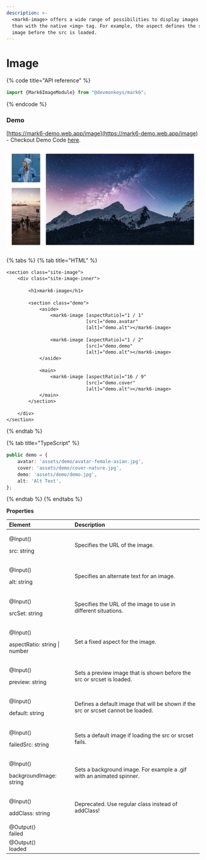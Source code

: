 ```yaml
---
description: >-
  <mark6-image> offers a wide range of possibilities to display images cleaner
  than with the native <img> tag. For example, the aspect defines the size of an
  image before the src is loaded.
---
```


# Image

{% code title="API reference" %}
```typescript
import {Mark6ImageModule} from "@devmonkeys/mark6";
```
{% endcode %}

### Demo

[https://mark6-demo.web.app/image](https://mark6-demo.web.app/image) - Checkout Demo Code [here](https://github.com/DevMonkeysDE/mark6/blob/master/src/app/sites/site-image/site-image.component.html).

![Fading animation after loading the src or srcset.](../.gitbook/assets/mark6-image-example.gif)

{% tabs %}
{% tab title="HTML" %}
```markup
<section class="site-image">
    <div class="site-image-inner">

        <h1>mark6-image</h1>

        <section class="demo">
            <aside>
                <mark6-image [aspectRatio]="1 / 1"
                             [src]="demo.avatar"
                             [alt]="demo.alt"></mark6-image>

                <mark6-image [aspectRatio]="1 / 2"
                             [src]="demo.demo"
                             [alt]="demo.alt"></mark6-image>
            </aside>

            <main>
                <mark6-image [aspectRatio]="16 / 9"
                             [src]="demo.cover"
                             [alt]="demo.alt"></mark6-image>
            </main>
        </section>

    </div>
</section>
```
{% endtab %}

{% tab title="TypeScript" %}
```typescript
public demo = {
    avatar: 'assets/demo/avatar-female-asian.jpg',
    cover: 'assets/demo/cover-nature.jpg',
    demo: 'assets/demo/demo.jpg',
    alt: 'Alt Text',
};
```
{% endtab %}
{% endtabs %}

**Properties**

<table>
  <thead>
    <tr>
      <th style="text-align:left">Element</th>
      <th style="text-align:left">Description</th>
    </tr>
  </thead>
  <tbody>
    <tr>
      <td style="text-align:left">
        <p>@Input()</p>
        <p>src: string</p>
      </td>
      <td style="text-align:left">Specifies the URL of the image.</td>
    </tr>
    <tr>
      <td style="text-align:left">
        <p>@Input()</p>
        <p>alt: string</p>
      </td>
      <td style="text-align:left">Specifies an alternate text for an image.</td>
    </tr>
    <tr>
      <td style="text-align:left">
        <p>@Input()</p>
        <p>srcSet: string</p>
      </td>
      <td style="text-align:left">Specifies the URL of the image to use in different situations.</td>
    </tr>
    <tr>
      <td style="text-align:left">
        <p>@Input()</p>
        <p>aspectRatio: string | number</p>
      </td>
      <td style="text-align:left">Set a fixed aspect for the image.</td>
    </tr>
    <tr>
      <td style="text-align:left">
        <p>@Input()</p>
        <p>preview: string</p>
      </td>
      <td style="text-align:left">Sets a preview image that is shown before the src or srcset is loaded.</td>
    </tr>
    <tr>
      <td style="text-align:left">
        <p>@Input()</p>
        <p>default: string</p>
      </td>
      <td style="text-align:left">Defines a default image that will be shown if the src or srcset cannot
        be loaded.</td>
    </tr>
    <tr>
      <td style="text-align:left">
        <p>@Input()</p>
        <p>failedSrc: string</p>
      </td>
      <td style="text-align:left">Sets a default image if loading the src or srcset fails.</td>
    </tr>
    <tr>
      <td style="text-align:left">
        <p>@Input()</p>
        <p>backgroundImage: string</p>
      </td>
      <td style="text-align:left">Sets a background image. For example a .gif with an animated spinner.</td>
    </tr>
    <tr>
      <td style="text-align:left">
        <p>@Input()</p>
        <p>addClass: string</p>
      </td>
      <td style="text-align:left">Deprecated. Use regular class instead of addClass!</td>
    </tr>
    <tr>
      <td style="text-align:left">@Output()
        <br />failed</td>
      <td style="text-align:left"></td>
    </tr>
    <tr>
      <td style="text-align:left">@Output()
        <br />loaded</td>
      <td style="text-align:left"></td>
    </tr>
  </tbody>
</table>

